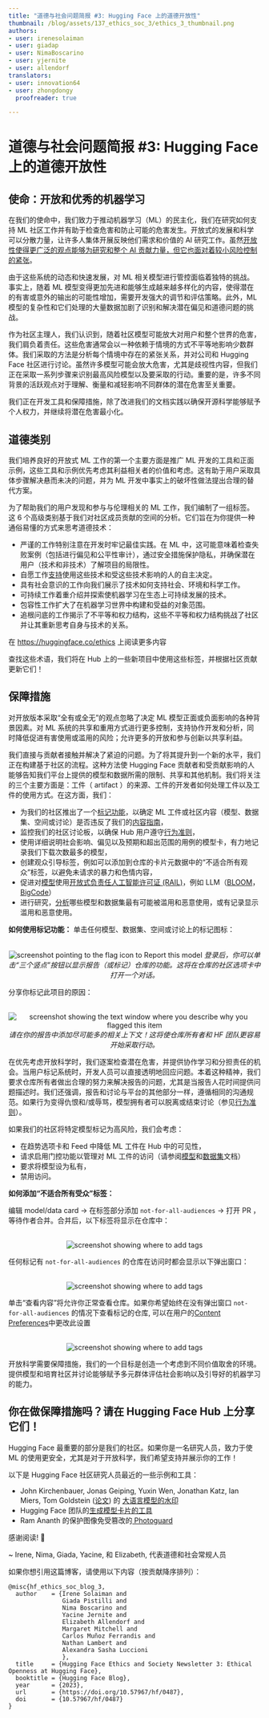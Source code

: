```yaml
---
title: "道德与社会问题简报 #3: Hugging Face 上的道德开放性" 
thumbnail: /blog/assets/137_ethics_soc_3/ethics_3_thumbnail.png
authors:
- user: irenesolaiman
- user: giadap
- user: NimaBoscarino
- user: yjernite
- user: allendorf
translators:
- user: innovation64
- user: zhongdongy
  proofreader: true

---
```


# 道德与社会问题简报 #3: Hugging Face 上的道德开放性


## 使命：开放和优秀的机器学习
在我们的使命中，我们致力于推动机器学习（ML）的民主化，我们在研究如何支持 ML 社区工作并有助于检查危害和防止可能的危害发生。开放式的发展和科学可以分散力量，让许多人集体开展反映他们需求和价值的 AI 研究工作。虽然[开放性使得更广泛的观点能够为研究和整个 AI 贡献力量，但它也面对着较小风险控制的紧张](https://arxiv.org/abs/2302.04844)。

由于这些系统的动态和快速发展，对 ML 相关模型进行管控面临着独特的挑战。事实上，随着 ML 模型变得更加先进和能够生成越来越多样化的内容，使得潜在的有害或意外的输出的可能性增加，需要开发强大的调节和评估策略。此外，ML 模型的复杂性和它们处理的大量数据加剧了识别和解决潜在偏见和道德问题的挑战。

作为社区主理人，我们认识到，随着社区模型可能放大对用户和整个世界的危害，我们肩负着责任。这些危害通常会以一种依赖于情境的方式不平等地影响少数群体。我们采取的方法是分析每个情境中存在的紧张关系，并对公司和 Hugging Face 社区进行讨论。虽然许多模型可能会放大危害，尤其是歧视性内容，但我们正在采取一系列步骤来识别最高风险模型以及要采取的行动。重要的是，许多不同背景的活跃观点对于理解、衡量和减轻影响不同群体的潜在危害至关重要。

我们正在开发工具和保障措施，除了改进我们的文档实践以确保开源科学能够赋予个人权力，并继续将潜在危害最小化。

## 道德类别

我们培养良好的开放式 ML 工作的第一个主要方面是推广 ML 开发的工具和正面示例，这些工具和示例优先考虑其利益相关者的价值和考虑。这有助于用户采取具体步骤解决悬而未决的问题，并为 ML 开发中事实上的破坏性做法提出合理的替代方案。

为了帮助我们的用户发现和参与与伦理相关的 ML 工作，我们编制了一组标签。这 6 个高级类别基于我们对社区成员贡献的空间的分析。它们旨在为你提供一种通俗易懂的方式来思考道德技术：

- 严谨的工作特别注意在开发时牢记最佳实践。在 ML 中，这可能意味着检查失败案例（包括进行偏见和公平性审计），通过安全措施保护隐私，并确保潜在用户（技术和非技术）了解项目的局限性。
- 自愿工作[支持](https://www.consentfultech.io/)使用这些技术和受这些技术影响的人的自主决定。
- 具有社会意识的工作向我们展示了技术如何支持社会、环境和科学工作。
- 可持续工作着重介绍并探索使机器学习在生态上可持续发展的技术。
- 包容性工作扩大了在机器学习世界中构建和受益的对象范围。
- 追根问底的工作揭示了不平等和权力结构，这些不平等和权力结构挑战了社区并让其重新思考自身与技术的关系。

在 https://huggingface.co/ethics 上阅读更多内容

查找这些术语，我们将在 Hub 上的一些新项目中使用这些标签，并根据社区贡献更新它们！

## 保障措施

对开放版本采取“全有或全无”的观点忽略了决定 ML 模型正面或负面影响的各种背景因素。对 ML 系统的共享和重用方式进行更多控制，支持协作开发和分析，同时降低促进有害使用或滥用的风险；允许更多的开放和参与创新以共享利益。

我们直接与贡献者接触并解决了紧迫的问题。为了将其提升到一个新的水平，我们正在构建基于社区的流程。这种方法使 Hugging Face 贡献者和受贡献影响的人能够告知我们平台上提供的模型和数据所需的限制、共享和其他机制。我们将关注的三个主要方面是：工件（ artifact ）的来源、工件的开发者如何处理工件以及工件的使用方式。在这方面，我们：
- 为我们的社区推出了一个[标记功能](https://twitter.com/GiadaPistilli/status/1571865167092396033)，以确定 ML 工件或社区内容（模型、数据集、空间或讨论）是否违反了我们的[内容指南](https://huggingface.co/content-guidelines)，
- 监控我们的社区讨论板，以确保 Hub 用户遵守[行为准则](https://huggingface.co/code-of-conduct)，
- 使用详细说明社会影响、偏见以及预期和超出范围的用例的模型卡，有力地记录我们下载次数最多的模型，
- 创建观众引导标签，例如可以添加到仓库的卡片元数据中的“不适合所有观众”标签，以避免未请求的暴力和色情内容，
- 促进对[模型](https://www.licenses.ai/blog/2022/8/26/bigscience-open-rail-m-license)使用[开放式负责任人工智能许可证 (RAIL)](https://huggingface.co/blog/open_rail)，例如 LLM（[BLOOM](https://huggingface.co/spaces/bigscience/license)，[BigCode](https://huggingface.co/spaces/bigcode/license)）
- 进行研究，[分析](https://arxiv.org/abs/2302.04844)哪些模型和数据集最有可能被滥用和恶意使用，或有记录显示滥用和恶意使用。

**如何使用标记功能：**
单击任何模型、数据集、空间或讨论上的标记图标：
<p align="center">
 <br>
 <img src="https://huggingface.co/datasets/huggingface/documentation-images/resolve/main/blog/ethics_soc_3/flag2.jpg" alt="screenshot pointing to the flag icon to Report this model" />
  <em> 登录后，你可以单击“三个竖点”按钮以显示报告（或标记）仓库的功能。这将在仓库的社区选项卡中打开一个对话。 </em>
</p>

分享你标记此项目的原因：
<p align="center">
 <br>
 <img src="https://huggingface.co/datasets/huggingface/documentation-images/resolve/main/blog/ethics_soc_3/flag1.jpg" alt="screenshot showing the text window where you describe why you flagged this item" />
  <em> 请在你的报告中添加尽可能多的相关上下文！这将使仓库所有者和 HF 团队更容易开始采取行动。 </em>
</p>

在优先考虑开放科学时，我们逐案检查潜在危害，并提供协作学习和分担责任的机会。当用户标记系统时，开发人员可以直接透明地回应问题。本着这种精神，我们要求仓库所有者做出合理的努力来解决报告的问题，尤其是当报告人花时间提供问题描述时。我们还强调，报告和讨论与平台的其他部分一样，遵循相同的沟通规范。如果行为变得仇恨和/或辱骂，模型拥有者可以脱离或结束讨论（参见[行为准则](https://huggingface.co/code-of-conduct)）。


如果我们的社区将特定模型标记为高风险，我们会考虑：
- 在趋势选项卡和 Feed 中降低 ML 工件在 Hub 中的可见性，
- 请求启用门控功能以管理对 ML 工件的访问（请参阅[模型](https://huggingface.co/docs/hub/models-gated)和[数据集](https://huggingface.co/docs/hub/datasets-gated)文档）
- 要求将模型设为私有，
- 禁用访问。

**如何添加“不适合所有受众”标签：**

编辑 model/data card → 在标签部分添加 `not-for-all-audiences` → 打开 PR ，等待作者合并。合并后，以下标签将显示在仓库中：


<p align="center">
 <br>
 <img src="https://huggingface.co/datasets/huggingface/documentation-images/resolve/main/blog/ethics_soc_3/nfaa_tag.png" alt="screenshot showing where to add tags" />
</p>

任何标记有 `not-for-all-audiences` 的仓库在访问时都会显示以下弹出窗口：
<p align="center">
 <br>
 <img src="https://huggingface.co/datasets/huggingface/documentation-images/resolve/main/blog/ethics_soc_3/nfaa2.png" alt="screenshot showing where to add tags" />
</p>

单击“查看内容”将允许你正常查看仓库。如果你希望始终在没有弹出窗口 `not-for-all-audiences` 的情况下查看标记的仓库, 可以在用户的[​Content Preferences](https://huggingface.co/settings/content-preferences)中更改此设置

<p align="center">
 <br>
 <img src="https://huggingface.co/datasets/huggingface/documentation-images/resolve/main/blog/ethics_soc_3/nfaa1.png" alt="screenshot showing where to add tags" />
</p>


开放科学需要保障措施，我们的一个目标是创造一个考虑到不同价值取舍的环境。提供模型和培育社区并讨论能够赋予多元群体评估社会影响以及引导好的机器学习的能力。

## 你在做保障措施吗？请在 Hugging Face Hub 上分享它们！

Hugging Face 最重要的部分是我们的社区。如果你是一名研究人员，致力于使 ML 的使用更安全，尤其是对于开放科学，我们希望支持并展示你的工作！

以下是 Hugging Face 社区研究人员最近的一些示例和工具：
- John Kirchenbauer, Jonas Geiping, Yuxin Wen, Jonathan Katz, Ian Miers, Tom Goldstein ([论文](https://arxiv.org/abs/2301.10226)) 的 [大语言模型的水印](https://huggingface.co/spaces/tomg-group-umd/lm-watermarking)
- Hugging Face 团队的[生成模型卡片的工具](https://huggingface.co/spaces/huggingface/Model_Cards_Writing_Tool) 
- Ram Ananth 的保护图像免受篡改的[ Photoguard](https://huggingface.co/spaces/RamAnanth1/photoguard)

感谢阅读! 🤗

~ Irene, Nima, Giada, Yacine, 和 Elizabeth, 代表道德和社会常规人员

如果你想引用这篇博客，请使用以下内容（按贡献降序排列）：

```
@misc{hf_ethics_soc_blog_3,
  author    = {Irene Solaiman and
               Giada Pistilli and
               Nima Boscarino and
               Yacine Jernite and
               Elizabeth Allendorf and
               Margaret Mitchell and
               Carlos Muñoz Ferrandis and
               Nathan Lambert and
               Alexandra Sasha Luccioni
               },
  title     = {Hugging Face Ethics and Society Newsletter 3: Ethical Openness at Hugging Face},
  booktitle = {Hugging Face Blog},
  year      = {2023},
  url       = {https://doi.org/10.57967/hf/0487},
  doi       = {10.57967/hf/0487}
}

```
